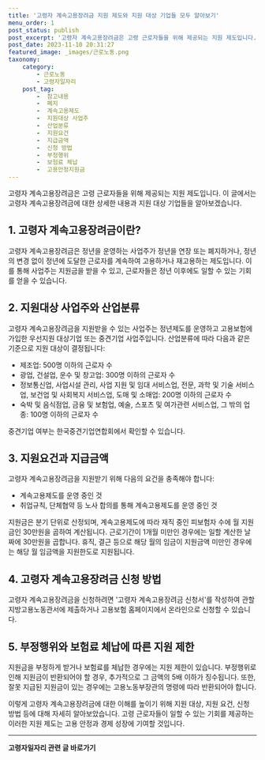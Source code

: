 ```yaml
---
title: '고령자 계속고용장려금 지원 제도와 지원 대상 기업들 모두 알아보기'
menu_order: 1
post_status: publish
post_excerpt: '고령자 계속고용장려금은 고령 근로자들을 위해 제공되는 지원 제도입니다. 이 글에서는 고령자 계속고용장려금에 대한 상세한 내용과 지원 대상 기업들을 알아보겠습니다.'
post_date: 2023-11-10 20:31:27
featured_image: _images/근로노동.png
taxonomy:
    category:
        - 근로노동
        - 고령자일자리
    post_tag:
        -  참고내용
        -  폐지
        -  계속고용제도
        -  지원대상 사업주
        -  산업분류
        -  지원요건
        -  지급금액
        -  신청 방법
        -  부정행위
        -  보험료 체납
        -  고용안정지원금
---
```



고령자 계속고용장려금은 고령 근로자들을 위해 제공되는 지원 제도입니다. 이 글에서는 고령자 계속고용장려금에 대한 상세한 내용과 지원 대상 기업들을 알아보겠습니다.

## 1. 고령자 계속고용장려금이란?

고령자 계속고용장려금은 정년을 운영하는 사업주가 정년을 연장 또는 폐지하거나, 정년의 변경 없이 정년에 도달한 근로자를 계속하여 고용하거나 재고용하는 제도입니다. 이를 통해 사업주는 지원금을 받을 수 있고, 근로자들은 정년 이후에도 일할 수 있는 기회를 얻을 수 있습니다.

## 2. 지원대상 사업주와 산업분류

고령자 계속고용장려금을 지원받을 수 있는 사업주는 정년제도를 운영하고 고용보험에 가입한 우선지원 대상기업 또는 중견기업 사업주입니다. 산업분류에 따라 다음과 같은 기준으로 지원 대상이 결정됩니다:

- 제조업: 500명 이하의 근로자 수
- 광업, 건설업, 운수 및 창고업: 300명 이하의 근로자 수
- 정보통신업, 사업시설 관리, 사업 지원 및 임대 서비스업, 전문, 과학 및 기술 서비스업, 보건업 및 사회복지 서비스업, 도매 및 소매업: 200명 이하의 근로자 수
- 숙박 및 음식점업, 금융 및 보험업, 예술, 스포츠 및 여가관련 서비스업, 그 밖의 업종: 100명 이하의 근로자 수

중견기업 여부는 한국중견기업연합회에서 확인할 수 있습니다.

## 3. 지원요건과 지급금액

고령자 계속고용장려금을 지원받기 위해 다음의 요건을 충족해야 합니다:

- 계속고용제도를 운영 중인 것
- 취업규칙, 단체협약 등 노사 합의를 통해 계속고용제도를 운영 중인 것

지원금은 분기 단위로 산정되며, 계속고용제도에 따라 재직 중인 피보험자 수에 월 지원금인 30만원을 곱하여 계산됩니다. 근로기간이 1개월 미만인 경우에는 일할 계산한 날짜에 30만원을 곱합니다. 휴직, 결근 등으로 해당 월의 임금이 지원금액 미만인 경우에는 해당 월 임금액을 지원한도로 지원됩니다.

## 4. 고령자 계속고용장려금 신청 방법

고령자 계속고용장려금을 신청하려면 '고령자 계속고용장려금 신청서'를 작성하여 관할 지방고용노동관서에 제출하거나 고용보험 홈페이지에서 온라인으로 신청할 수 있습니다.

## 5. 부정행위와 보험료 체납에 따른 지원 제한

지원금을 부정하게 받거나 보험료를 체납한 경우에는 지원 제한이 있습니다. 부정행위로 인해 지원금이 반환되어야 할 경우, 추가적으로 그 금액의 5배 이하가 징수됩니다. 또한, 잘못 지급된 지원금이 있는 경우에는 고용노동부장관의 명령에 따라 반환되어야 합니다.

이렇게 고령자 계속고용장려금에 대한 이해를 높이기 위해 지원 대상, 지원 요건, 신청 방법 등에 대해 자세히 알아보았습니다. 고령 근로자들이 일할 수 있는 기회를 제공하는 이러한 지원 제도는 고용 안정과 경제 성장에 기여할 것입니다.
<!-- wp:separator -->
<hr class="wp-block-separator has-alpha-channel-opacity"/>
<!-- /wp:separator -->

<!-- wp:group {"backgroundColor":"base","layout":{"type":"constrained"}} -->
<div class="wp-block-group has-base-background-color has-background"><!-- wp:paragraph {"align":"center","fontSize":"medium"} -->
<p class="has-text-align-center has-large-font-size"><strong>고령자일자리 관련 글 바로가기</strong></p>
<!-- /wp:paragraph -->


<!-- wp:latest-posts
{"categories":[{"id":10558,"count":19,"description":"","link":"https://uknowlaw.com/category/%ea%b3%a0%eb%a0%b9%ec%9e%90%ec%9d%bc%ec%9e%90%eb%a6%ac/","name":"고령자일자리","slug":"고령자일자리","taxonomy":"category","parent":0,"meta":[],"_links":{"self":[{"href":"https://uknowlaw.com/wp-json/wp/v2/categories/10558"}],"collection":[{"href":"https://uknowlaw.com/wp-json/wp/v2/categories"}],"about":[{"href":"https://uknowlaw.com/wp-json/wp/v2/taxonomies/category"}],"wp:post_type":[{"href":"https://uknowlaw.com/wp-json/wp/v2/posts?categories=10558"}],"curies":[{"name":"wp","href":"https://api.w.org/{rel}","templated":true}]}}],"postsToShow":100,"excerptLength":28,"postLayout":"grid","columns":2,"featuredImageAlign":"left","featuredImageSizeSlug":"large","fontSize":"medium"} /--></div>
<!-- /wp:group -->